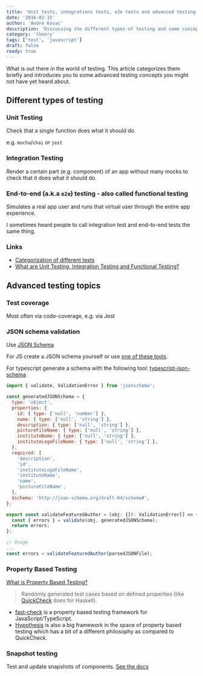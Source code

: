 ```yaml
---
title: 'Unit tests, integrations tests, e2e tests and advanced testing concepts'
date: '2016-02-15'
author: 'André Kovac'
description: 'Discussing the different types of testing and some concepts around testing'
category: 'theory'
tags: ['test', 'javascript']
draft: false
ready: true
---
```


What is out there in the world of testing. This article categorizes them briefly and introduces you to some advanced testing concepts you might not have yet heard about.

## Different types of testing

### Unit Testing

Check that a single function does what it should do.

e.g. `mocha`/`chai` or `jest`

### Integration Testing

Render a certain part (e.g. component) of an app without many mocks to check that it does what it should do.

### End-to-end (a.k.a `e2e`) testing - also called **functional testing**

Simulates a real app user and runs that virtual user through the entire app experience.

I sometimes heard people to call integration test and end-to-end tests the same thing.

### Links

- [Categorization of different tests](https://kentcdodds.com/blog/unit-vs-integration-vs-e2e-tests)
- [What are Unit Testing, Integration Testing and Functional Testing?](http://codeutopia.net/blog/2015/04/11/what-are-unit-testing-integration-testing-and-functional-testing/)

## Advanced testing topics

### Test coverage

Most often via code-coverage, e.g. via Jest

### JSON schema validation

Use [JSON Schema](http://json-schema.org/)

For JS create a JSON schema yourself or use [one of these tools](https://stackoverflow.com/questions/7341537/tool-to-generate-json-schema-from-json-data#answer-30294535).

For typescript generate a schema with the following tool: [typescript-json-schema](https://github.com/YousefED/typescript-json-schema)

```js
import { validate, ValidationError } from 'jsonschema';

const generatedJSONSchema = {
  type: 'object',
  properties: {
    id: { type: ['null', 'number'] },
    name: { type: ['null', 'string'] },
    description: { type: ['null', 'string'] },
    pictureFileName: { type: ['null', 'string'] },
    instituteName: { type: ['null', 'string'] },
    instituteLogoFileName: { type: ['null', 'string'] },
  },
  required: [
    'description',
    'id',
    'instituteLogoFileName',
    'instituteName',
    'name',
    'pictureFileName',
  ],
  $schema: 'http://json-schema.org/draft-04/schema#',
};

export const validateFeaturedAuthor = (obj: {}): ValidationError[] => {
  const { errors } = validate(obj, generatedJSONSchema);
  return errors;
};
```

```js
// Usage
...
const errors = validateFeaturedAuthor(parsedJSONFile);
```

### Property Based Testing

[What is Property Based Testing?](https://hypothesis.works/articles/what-is-property-based-testing/)

> Randomly generated test cases based on defined properties (like [QuickCheck](https://begriffs.com/posts/2017-01-14-design-use-quickcheck.html) does for Haskell).

- [fast-check](https://github.com/dubzzz/fast-check) is a property based testing framework for JavaScript/TypeScript.
- [Hypothesis](https://github.com/HypothesisWorks/hypothesis) is also a big framework in the space of property based testing which has a bit of a different philosophy as compared to QuickCheck.

### Snapshot testing

Test and update snapshots of components. [See the docs](https://facebook.github.io/jest/docs/en/snapshot-testing.html)

